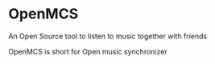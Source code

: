# OpenMCS
An Open Source tool to listen to music together with friends 

OpenMCS is short for Open music synchronizer
